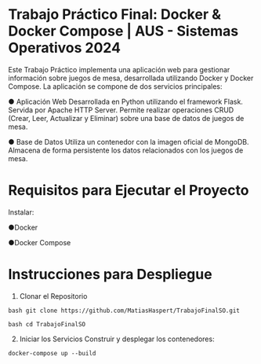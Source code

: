 # Trabajo Práctico Final: Docker & Docker Compose | AUS - Sistemas Operativos 2024
Este Trabajo Práctico implementa una aplicación web para gestionar información sobre juegos de mesa, desarrollada utilizando Docker y Docker Compose. La aplicación se compone de dos servicios principales:

● Aplicación Web
Desarrollada en Python utilizando el framework Flask.
Servida por Apache HTTP Server.
Permite realizar operaciones CRUD (Crear, Leer, Actualizar y Eliminar) sobre una base de datos de juegos de mesa.

● Base de Datos
Utiliza un contenedor con la imagen oficial de MongoDB.
Almacena de forma persistente los datos relacionados con los juegos de mesa.

# Requisitos para Ejecutar el Proyecto
Instalar:

●Docker

●Docker Compose

# Instrucciones para Despliegue
1. Clonar el Repositorio

```bash git clone https://github.com/MatiasHaspert/TrabajoFinalSO.git```

```bash cd TrabajoFinalSO```

2. Iniciar los Servicios
Construir y desplegar los contenedores:

```docker-compose up --build```
